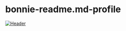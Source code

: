 # bonnie-readme.md-profile
[![Header](https://raw.githubusercontent.com/Nyambura254/<Boniface>/<Mwangi>/readme_header.png "Header")](https://some-url.dev/)
